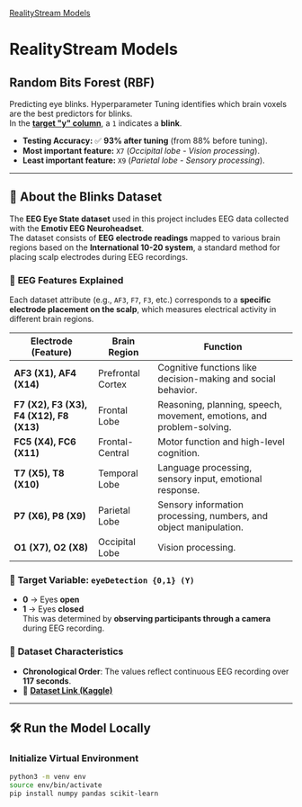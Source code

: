 [RealityStream Models](../)


# RealityStream Models

## Random Bits Forest (RBF)

Predicting eye blinks. Hyperparameter Tuning identifies which brain voxels are the best predictors for blinks.  
In the **[target "y" column](https://github.com/ModelEarth/RealityStream/blob/main/models/random-bits-forest/blinks-input.csv)**, a `1` indicates a **blink**.

- **Testing Accuracy:** ✅ **93% after tuning** (from 88% before tuning).  
- **Most important feature:** `X7` (*Occipital lobe - Vision processing*).  
- **Least important feature:** `X9` (*Parietal lobe - Sensory processing*).  

---

## 🧠 About the Blinks Dataset  

The **EEG Eye State dataset** used in this project includes EEG data collected with the **Emotiv EEG Neuroheadset**.  
The dataset consists of **EEG electrode readings** mapped to various brain regions based on the **International 10-20 system**, a standard method for placing scalp electrodes during EEG recordings.

### 🔹 **EEG Features Explained**
Each dataset attribute (e.g., `AF3`, `F7`, `F3`, etc.) corresponds to a **specific electrode placement on the scalp**, which measures electrical activity in different brain regions.

| **Electrode (Feature)** | **Brain Region** | **Function** |
|----------------|---------------------------|----------------------------------|
| **AF3 (X1), AF4 (X14)** | Prefrontal Cortex | Cognitive functions like decision-making and social behavior. |
| **F7 (X2), F3 (X3), F4 (X12), F8 (X13)** | Frontal Lobe | Reasoning, planning, speech, movement, emotions, and problem-solving. |
| **FC5 (X4), FC6 (X11)** | Frontal-Central | Motor function and high-level cognition. |
| **T7 (X5), T8 (X10)** | Temporal Lobe | Language processing, sensory input, emotional response. |
| **P7 (X6), P8 (X9)** | Parietal Lobe | Sensory information processing, numbers, and object manipulation. |
| **O1 (X7), O2 (X8)** | Occipital Lobe | Vision processing. |

### 🎯 **Target Variable**: `eyeDetection {0,1} (Y)`
- **0** → Eyes **open**  
- **1** → Eyes **closed**  
This was determined by **observing participants through a camera** during EEG recording.

### 📌 **Dataset Characteristics**
- **Chronological Order**: The values reflect continuous EEG recording over **117 seconds**.
- 📂 **[Dataset Link (Kaggle)](https://www.kaggle.com/)**  

---

## 🛠 Run the Model Locally  

### **Initialize Virtual Environment**
```bash
python3 -m venv env
source env/bin/activate
pip install numpy pandas scikit-learn
